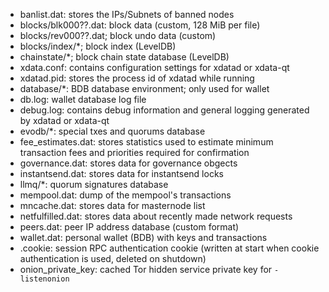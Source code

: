 
* banlist.dat: stores the IPs/Subnets of banned nodes
* blocks/blk000??.dat: block data (custom, 128 MiB per file)
* blocks/rev000??.dat; block undo data (custom)
* blocks/index/*; block index (LevelDB)
* chainstate/*; block chain state database (LevelDB)
* xdata.conf: contains configuration settings for xdatad or xdata-qt
* xdatad.pid: stores the process id of xdatad while running
* database/*: BDB database environment; only used for wallet
* db.log: wallet database log file
* debug.log: contains debug information and general logging generated by xdatad or xdata-qt
* evodb/*: special txes and quorums database
* fee_estimates.dat: stores statistics used to estimate minimum transaction fees and priorities required for confirmation
* governance.dat: stores data for governance obgects
* instantsend.dat: stores data for instantsend locks
* llmq/*: quorum signatures database
* mempool.dat: dump of the mempool's transactions
* mncache.dat: stores data for masternode list
* netfulfilled.dat: stores data about recently made network requests
* peers.dat: peer IP address database (custom format)
* wallet.dat: personal wallet (BDB) with keys and transactions
* .cookie: session RPC authentication cookie (written at start when cookie authentication is used, deleted on shutdown)
* onion_private_key: cached Tor hidden service private key for `-listenonion`
